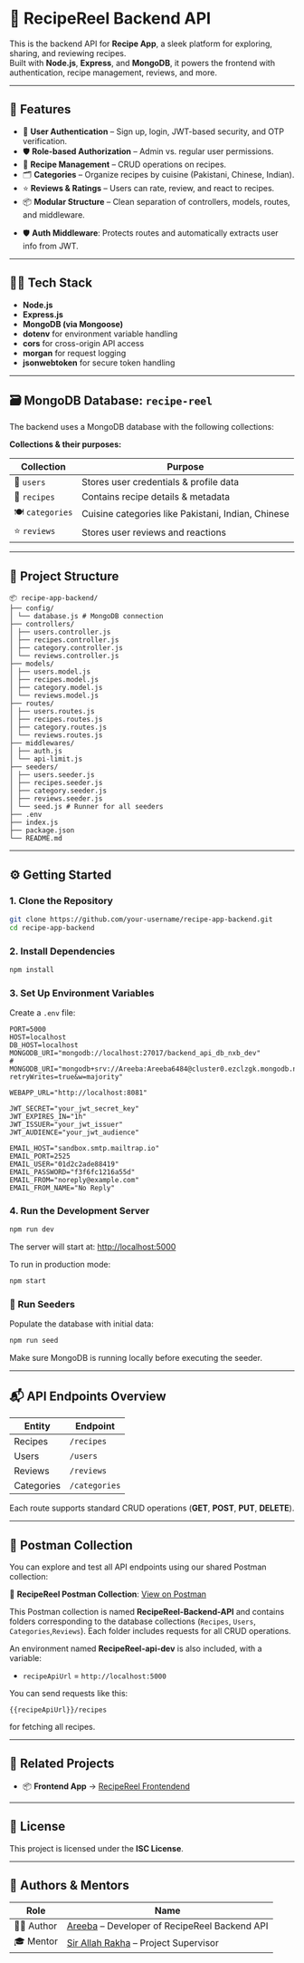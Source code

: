 # 🍲 RecipeReel Backend API


This is the backend API for **Recipe App**, a sleek platform for exploring, sharing, and reviewing recipes.  
Built with **Node.js**, **Express**, and **MongoDB**, it powers the frontend with authentication, recipe management, reviews, and more.

---

## 🚀 Features


- 🔑 **User Authentication** – Sign up, login, JWT-based security, and OTP verification.  
- 🛡 **Role-based Authorization** – Admin vs. regular user permissions.  
- 📖 **Recipe Management** – CRUD operations on recipes.  
- 🗂 **Categories** – Organize recipes by cuisine (Pakistani, Chinese, Indian).  
- ⭐ **Reviews & Ratings** – Users can rate, review, and react to recipes.  
- 📦 **Modular Structure** – Clean separation of controllers, models, routes, and middleware.  
* 🛡️ **Auth Middleware**: Protects routes and automatically extracts user info from JWT.

---

## 🧑‍💻 Tech Stack

* **Node.js**
* **Express.js**
* **MongoDB (via Mongoose)**
* **dotenv** for environment variable handling
* **cors** for cross-origin API access
* **morgan** for request logging
* **jsonwebtoken** for secure token handling

---

## 🗃️ MongoDB Database: `recipe-reel`

The backend uses a MongoDB database with the following collections:

**Collections & their purposes:**

| Collection   | Purpose                                  |
|--------------|------------------------------------------|
| 👤 `users`   | Stores user credentials & profile data   |
| 🍳 `recipes` | Contains recipe details & metadata       |
| 🍽 `categories` | Cuisine categories like Pakistani, Indian, Chinese |
| ⭐ `reviews` | Stores user reviews and reactions        |


---

## 📁 Project Structure

```
📦 recipe-app-backend/
├── config/
│ └── database.js # MongoDB connection
├── controllers/
│ ├── users.controller.js
│ ├── recipes.controller.js
│ ├── category.controller.js
│ └── reviews.controller.js
├── models/
│ ├── users.model.js
│ ├── recipes.model.js
│ ├── category.model.js
│ └── reviews.model.js
├── routes/
│ ├── users.routes.js
│ ├── recipes.routes.js
│ ├── category.routes.js
│ └── reviews.routes.js
├── middlewares/
│ ├── auth.js
│ └── api-limit.js
├── seeders/
│ ├── users.seeder.js
│ ├── recipes.seeder.js
│ ├── category.seeder.js
│ ├── reviews.seeder.js
│ └── seed.js # Runner for all seeders
├── .env
├── index.js
├── package.json
└── README.md

```

---

## ⚙️ Getting Started

### 1. Clone the Repository

```bash
git clone https://github.com/your-username/recipe-app-backend.git
cd recipe-app-backend 
```

### 2. Install Dependencies

```bash
npm install
```

### 3. Set Up Environment Variables

Create a `.env` file:
 <!-- using the provided `.example.env`: -->

```env
PORT=5000
HOST=localhost
DB_HOST=localhost
MONGODB_URI="mongodb://localhost:27017/backend_api_db_nxb_dev"
# MONGODB_URI="mongodb+srv://Areeba:Areeba6484@cluster0.ezclzgk.mongodb.net/recipe_reel?retryWrites=true&w=majority"

WEBAPP_URL="http://localhost:8081"

JWT_SECRET="your_jwt_secret_key"
JWT_EXPIRES_IN="1h"
JWT_ISSUER="your_jwt_issuer"
JWT_AUDIENCE="your_jwt_audience"

EMAIL_HOST="sandbox.smtp.mailtrap.io"
EMAIL_PORT=2525
EMAIL_USER="01d2c2ade88419"
EMAIL_PASSWORD="f3f6fc1216a55d"
EMAIL_FROM="noreply@example.com"
EMAIL_FROM_NAME="No Reply"
```

### 4. Run the Development Server

```bash
npm run dev
```

The server will start at: [http://localhost:5000](http://localhost:5000)

To run in production mode:

```bash
npm start
```

### 🌱 Run Seeders

Populate the database with initial data:

```bash
npm run seed
```

Make sure MongoDB is running locally before executing the seeder.

---

## 📬 API Endpoints Overview

| Entity         | Endpoint             |
| -------------- | -------------------- |
| Recipes       | `/recipes`       |
| Users          | `/users`          |
| Reviews      | `/reviews`      |
| Categories       | `/categories`       |

Each route supports standard CRUD operations (**GET**, **POST**, **PUT**, **DELETE**).

---

## 🔗 Postman Collection

You can explore and test all API endpoints using our shared Postman collection:

📂 **RecipeReel Postman Collection**: [View on Postman](https://galactic-eclipse-587759.postman.co/workspace/My-Workspace~4ff641d6-d83f-40d0-8755-5ef64d77efba/collection/47880396-a79980c8-348c-4dbc-9f80-09f3c50d9ca6?action=share&source=copy-link&creator=47880396)

This Postman collection is named **RecipeReel-Backend-API** and contains folders corresponding to the database collections (`Recipes`, `Users`, `Categories`,`Reviews`). Each folder includes requests for all CRUD operations.

An environment named **RecipeReel-api-dev** is also included, with a variable:

* `recipeApiUrl` = `http://localhost:5000`

You can send requests like this:

```
{{recipeApiUrl}}/recipes
```

for fetching all recipes.

---

## 🔗 Related Projects

* 📦 **Frontend App** → [RecipeReel Frontendend](https://github.com/Areeba6484/Recipe-Reel-Frontend)

---

## 📄 License

This project is licensed under the **ISC License**.

---

## 👤 Authors & Mentors

| Role         | Name                                                                 |
| ------------ | -------------------------------------------------------------------- |
| 🧑‍💻 Author   | [Areeba](https://github.com/Areeba6484) – Developer of RecipeReel Backend API |
| 🎓 Mentor    | [Sir Allah Rakha](https://github.com/sudo-allahrakha) – Project Supervisor |
